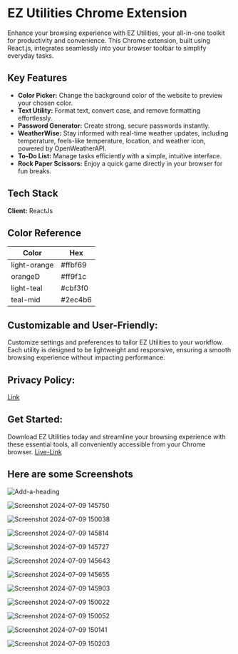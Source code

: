 
# EZ Utilities Chrome Extension

Enhance your browsing experience with EZ Utilities, your all-in-one toolkit for productivity and convenience. This Chrome extension, built using React.js, integrates seamlessly into your browser toolbar to simplify everyday tasks.




## Key Features

- **Color Picker:** Change the background color of the website to preview your chosen color.
- **Text Utility:** Format text, convert case, and remove formatting effortlessly.
- **Password Generator:** Create strong, secure passwords instantly.
- **WeatherWise:** Stay informed with real-time weather updates, including temperature, feels-like temperature, location, and weather icon, powered by OpenWeatherAPI.
- **To-Do List:** Manage tasks efficiently with a simple, intuitive interface.
- **Rock Paper Scissors:** Enjoy a quick game directly in your browser for fun breaks.

## Tech Stack

**Client:** ReactJs


## Color Reference

| Color             | Hex                                                                |
| ----------------- | ------------------------------------------------------------------ |
| light-orange | #ffbf69 |
| orangeD | #ff9f1c |
| light-teal | #cbf3f0 |
| teal-mid | #2ec4b6 |

## Customizable and User-Friendly:

Customize settings and preferences to tailor EZ Utilities to your workflow. Each utility is designed to be lightweight and responsive, ensuring a smooth browsing experience without impacting performance.

## Privacy Policy:
[Link](https://docs.google.com/document/d/1Gjl_fSwLa6NOVKTApmu8USicLXSIYPq7aKuRjxpvmTI/edit?usp=sharing)

## Get Started:

Download EZ Utilities today and streamline your browsing experience with these essential tools, all conveniently accessible from your Chrome browser. 
[Live-Link](https://chromewebstore.google.com/detail/ez-utilities/bjdfnnianbafojfjefkffmnabnffibgc?hl=en-GB&authuser=0)


## Here are some Screenshots
![Add-a-heading](https://github.com/user-attachments/assets/cdf142cd-3a38-4224-9d11-09d37c70390c)


![Screenshot 2024-07-09 145750](https://github.com/gayatrik26/EZ-Utilities/assets/127473669/3f8785a6-63fd-4ccf-b293-8ad4e6e6b76d)


![Screenshot 2024-07-09 150038](https://github.com/gayatrik26/EZ-Utilities/assets/127473669/5c9fe4e0-8879-4fb0-9054-a310edca0924)


![Screenshot 2024-07-09 145814](https://github.com/gayatrik26/EZ-Utilities/assets/127473669/7612654c-74c2-40ea-8a41-dbec35418203)


![Screenshot 2024-07-09 145727](https://github.com/gayatrik26/EZ-Utilities/assets/127473669/eb705edd-123e-46d0-baab-9f0b53ed058b)


![Screenshot 2024-07-09 145643](https://github.com/gayatrik26/EZ-Utilities/assets/127473669/e69e8d26-7fab-495a-ad46-f50b8736a16c)


![Screenshot 2024-07-09 145655](https://github.com/gayatrik26/EZ-Utilities/assets/127473669/9699a1ec-968f-4a03-86f0-dd37b86779b0)


![Screenshot 2024-07-09 145903](https://github.com/gayatrik26/EZ-Utilities/assets/127473669/7303348d-2758-4550-9ff6-074ec9b47149)


![Screenshot 2024-07-09 150022](https://github.com/gayatrik26/EZ-Utilities/assets/127473669/dfd2dbfd-17c4-4513-b797-cb03e372872c)


![Screenshot 2024-07-09 150052](https://github.com/gayatrik26/EZ-Utilities/assets/127473669/f70dd4c2-1b43-4e18-91db-6a35d036b54a)


![Screenshot 2024-07-09 150141](https://github.com/gayatrik26/EZ-Utilities/assets/127473669/0a96c255-ec09-425d-ad2c-278e80471b66)


![Screenshot 2024-07-09 150203](https://github.com/gayatrik26/EZ-Utilities/assets/127473669/eeb8be33-ba38-4af2-b540-e2a0dbe53e8c)

